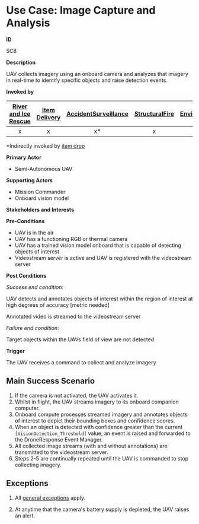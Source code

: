 # Use Case: Image Capture and Analysis

**ID**

SC8

**Description**

UAV collects imagery using an onboard camera and analyzes that imagery in real-time to identify specific objects and raise detection events.

**Invoked by**

| [River and Ice Rescue](../main/RiverRescue.md) | [Item Delivery](../main/ItemDelivery.md)| [AccidentSurveillance](../main/AccidentSurveillance.md) | [StructuralFire](../main/StructuralFire.md) | [EnvironmentalSampling](../main/EnvironmentalSampling.md) |
| :------: | :--------: | :--------: | :------: |:------: |
| x |  x | x*  | x | x |
*Indirectly invoked by [item drop](ItemDrop.md)

**Primary Actor**

- Semi-Autonomous UAV

**Supporting Actors**

- Mission Commander
- Onboard vision model

**Stakeholders and Interests**

**Pre-Conditions**
- UAV is in the air 
- UAV has a functioning RGB or thermal camera
- UAV has a trained vision model onboard that is capable of detecting objects of interest
- Videostream server is active and UAV is registered with the videostream server

**Post Conditions**

_Success end condition:_

UAV detects and annotates objects of interest within the region of interest at high degrees of accuracy [metric needed]

Annotated video is streamed to the videostream server

_Failure end condition:_

Target objects within the UAVs field of view are not detected 

**Trigger**

The UAV receives a command to collect and analyze imagery

## Main Success Scenario

1. If the camera is not activated, the UAV activates it.
2. Whilst in flight, the UAV streams imagery to its onboard companion computer.
3. Onboard compute processes streamed imagery and annotates objects of interest to depict their bounding boxes and confidence scores.
4. When an object is detected with confidence greater than the current `[VisionDetection_Threshold]` value, an event is raised and forwarded to the DroneResponse Event Manager.
5. All collected image streams (with and without annotations) are transmitted to the videostream server.
6. Steps 2-5 are continually repeated until the UAV is commanded to stop collecting imagery.

## Exceptions

1. All [general exceptions](../../README.md#GeneralExceptions) apply.

2. At anytime that the camera's battery supply is depleted, the UAV raises an alert.
